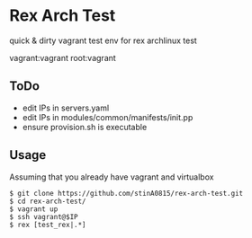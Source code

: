 Rex Arch Test
===========

quick & dirty vagrant test env for rex archlinux test

vagrant:vagrant
root:vagrant

ToDo
--------
 * edit IPs in servers.yaml
 * edit IPs in modules/common/manifests/init.pp
 * ensure provision.sh is executable


Usage
-----

Assuming that you already have vagrant and virtualbox

    $ git clone https://github.com/stinA0815/rex-arch-test.git
    $ cd rex-arch-test/
    $ vagrant up
    $ ssh vagrant@$IP
    $ rex [test_rex|.*]

